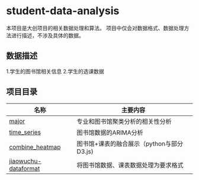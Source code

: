 # student-data-analysis

本项目是大创项目的相关数据处理和算法。
项目中仅会对数据格式、数据处理方法进行描述，不涉及具体的数据。

## 数据描述

1.学生的图书馆相关信息
2.学生的选课数据

## 项目目录

| 名称                                                         | 主要内容                                  |
| ------------------------------------------------------------ | ----------------------------------------- |
| [major](https://github.com/codingClaire/student-data-analysis/tree/master/major) | 专业和图书馆聚类分析的相关性分析          |
| [time_series](https://github.com/codingClaire/student-data-analysis/tree/master/time_series) | 图书馆数据的ARIMA分析                     |
| [combine_heatmap](https://github.com/codingClaire/student-data-analysis/tree/master/combine_heatmap) | 图书馆+课表的融合展示（python与部分D3.js) |
| [jiaowuchu-dataformat](https://github.com/codingClaire/student-data-analysis/tree/master/jiaowuchu-dataformat) | 将图书馆数据、课表数据处理为要求格式      |

